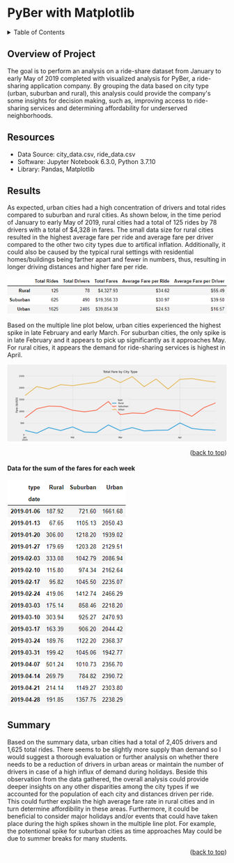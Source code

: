 # PyBer with Matplotlib

<details>
  <summary>Table of Contents</summary>
  <ol>
    <li>
      <a href="#overview-of-project">Overview of Project</a>
    </li>
    <li>
      <a href="#resources">Resources</a>
    </li>
    <li><a href="#results">Results</a></li>
    <li><a href="#summary">Summary</a></li>
  </ol>
</details>

## Overview of Project
The goal is to perform an analysis on a ride-share dataset from January to early May of 2019 completed with visualized analysis for PyBer, a ride-sharing application company. By grouping the data based on city type (urban, suburban and rural), this analysis could provide the company's some insights for decision making, such as, improving access to ride-sharing services and determining affordability for underserved neighborhoods. 

## Resources
- Data Source: city_data.csv, ride_data.csv
- Software: Jupyter Notebook 6.3.0, Python 3.7.10
- Library: Pandas, Matplotlib

## Results
As expected, urban cities had a high concentration of drivers and total rides compared to suburban and rural cities. As shown below, in the time period of January to early May of 2019, rural cities had a total of 125 rides by 78 drivers with a total of $4,328 in fares.  The small data size for rural cities resulted in the highest average fare per ride and average fare per driver compared to the other two city types due to artifical inflation.  Additionally, it could also be caused by the typical rural settings with residential homes/buildings being farther apart and fewer in numbers, thus, resulting in longer driving distances and higher fare per ride. 

![summary_data](https://github.com/junepwk/pyber-analysis/blob/main/Resources/summary_data.png)

Based on the multiple line plot below, urban cities experienced the highest spike in late February and early March.  For suburban cities, the only spike is in late February and it appears to pick up significantly as it approaches May. For rural cities, it appears the demand for ride-sharing services is highest in April.

![pyber_fare_summary](https://github.com/junepwk/pyber-analysis/blob/main/analysis/pyber_fare_summary.png)

<p align="right">(<a href="#top">back to top</a>)</p>

#### Data for the sum of the fares for each week
![weekly_fares_type](https://github.com/junepwk/pyber-analysis/blob/main/Resources/weekly_fares_type.png)

## Summary
Based on the summary data, urban cities had a total of 2,405 drivers and 1,625 total rides.  There seems to be slightly more supply than demand so I would suggest a thorough evaluation or further analysis on whether there needs to be a reduction of drivers in urban areas or maintain the number of drivers in case of a high influx of demand during holidays. Beside this observation from the data gathered, the overall analysis could provide deeper insights on any other disparities among the city types if we accounted for the population of each city and distances driven per ride.  This could further explain the high average fare rate in rural cities and in turn determine affordibility in these areas. Furthermore, it could be beneficial to consider major holidays and/or events that could have taken place during the high spikes shown in the multiple line plot.  For example, the potentional spike for suburban cities as time approaches May could be due to summer breaks for many students. 

<p align="right">(<a href="#top">back to top</a>)</p>
